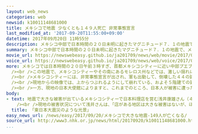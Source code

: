 ```yaml
---
layout: web_news
categories: web
newsid: k10011148681000
title: メキシコで地震 少なくとも１４９人死亡 非常事態宣言
last_modified_at: '2017-09-20T11:55:00+09:00'
datetime: 2017年09月20日 11時55分
description: メキシコ中部で日本時間の２０日未明に起きたマグニチュード７．１の地震で、メキシコ国内では建物の倒壊が相次ぎ、これまでに少なくとも１４９人が死亡しました。首都メキシコシティーには非常事態宣言が出され、軍も出動して救助活動が続けられています。
summary: メキシコ中部で日本時間の２０日未明に起きたマグニチュード７．１の地震で、メキシコ国内では建物の倒壊が相次ぎ、これまでに少なくとも１４９人が死亡しました。首都メキシコシティーには非常事態宣言が出され、軍も出動して救助活動が続けられています。
movie_url: https://newswebeasy.github.io/ja201709/news/web/movie/2017/09/20/k10011148681000.mp4
voice_url: https://newswebeasy.github.io/ja201709/news/web/voice/2017/09/20/k10011148681000.mp3
more: メキシコでは日本時間の２０日午前３時すぎ、首都メキシコシティーに近い中部プエブラ州を震源とするマグニチュード７．１の地震がありました。震源の深さは５１キロと推定されています。<br
  /><br />この地震で、メキシコシティーやその南にあるモレロス州などでは、激しい揺れによって建物が倒壊する被害が相次ぎ、ＡＰ通信などによりますと、これまでに少なくとも１４９人が死亡しました。<br
  /><br />メキシコシティーには、非常事態宣言が出され、軍も出動して、倒壊した４４の建物の中に取り残されていると見られる人たちの救助活動が続けられていて、これまでに５０人以上が救出されたということです。<br
  /><br />現地からの映像では、上からつぶれるようにして崩れている、およそ５階建ての建物の屋上から、救助隊が穴を開けて中に入ろうとしている様子が確認できます。また、現地ではおよそ３８０万戸で停電が起きているほか、ガスが止まっている地域もあるということです。<br
  /><br />一方、現地の日本大使館によりますと、これまでのところ、日本人が被害に遭ったという情報は入っていないということです。<br /><br />メキシコでは、ちょうど３２年前の１９８５年９月１９日にも大地震が起きて、首都メキシコシティーを中心におよそ１万人が死亡しており、今回の地震が発生する数時間前に、追悼集会や避難訓練が行われていました。また、およそ２週間前にも、南部でマグニチュード８．１の地震が起きておよそ９０人が死亡しています。
body:
- text: 地震で大きな被害が出ているメキシコシティーで日本料理店を営む浅井康雄さん（４７歳）は、ＮＨＫの電話取材に対し、「店がある地区では、細かい縦揺れが２分間ほど続き、体感としては震度３から４の揺れだったと思う」と振り返りました。地震が発生したとき、店は営業中で、浅井さんは、揺れが長く続いたため客や従業員とともに店の外へ避難したあと、１時間以上、街の様子を確認して歩いたということです。<br
    /><br />現地の被害状況について浅井さんは、「店がある地区は大きな被害はないが、ほかの地区ではビルが倒壊し、ガスや電気が止まったり、地下鉄が運休したりと、都市機能がストップしている。車の渋滞も起きていて、人々が歩いて自宅を目指すなど東日本大震災のときのような光景が広がっている」と話していました。
  title: 「東日本大震災のような光景」
easy_news_url: /news/easy/2017/09/20/メキシコで大きな地震-149人が亡くなる/
source_url: http://www3.nhk.or.jp/news/html/20170920/k10011148681000.html?utm_int=news_contents_news-main_001&nnw_opt=news-main_a
...
```

